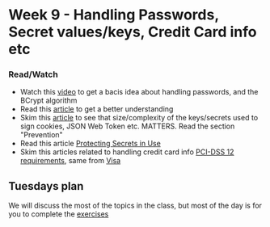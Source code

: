 # Week 9 - Handling Passwords, Secret values/keys, Credit Card info etc


### Read/Watch

- Watch this [video](https://www.youtube.com/watch?v=O6cmuiTBZVs) to get a bacis idea about handling passwords, and the BCrypt algorithm
- Read this [article](http://dustwell.com/how-to-handle-passwords-bcrypt.html) to get a better understanding
- Skim this [article]() to see that size/complexity of the keys/secrets used to sign cookies, JSON Web Token etc. MATTERS. Read the section "Prevention"
- Read this article [Protecting Secrets in Use](https://www.unboundtech.com/protecting-secrets-in-use-the-long-version/)
- Skim this articles related to handling credit card info [PCI-DSS 12 requirements](https://www.nets.eu/en/payments/secure-payments/pci-standard/pci-dss-12-requirements/), same from [Visa](https://www.visaeurope.com/receiving-payments/security/) 


## Tuesdays plan
We will discuss the most of the topics in the class, but most of the day is for you to complete the [exercises](https://docs.google.com/document/d/1eS3u_N6LQtYgBWa21iW9t17lRJElmlVAQA131SoNO78/edit?usp=sharing)

